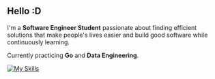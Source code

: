 ## Hello :D

I'm a **Software Engineer Student** passionate about finding efficient solutions that make people's lives easier and build good software while continuously learning. 

Currently practicing **Go** and **Data Engineering**.

[![My Skills](https://skillicons.dev/icons?i=py,go,java,html,css,js,docker,linux)](https://skillicons.dev)
